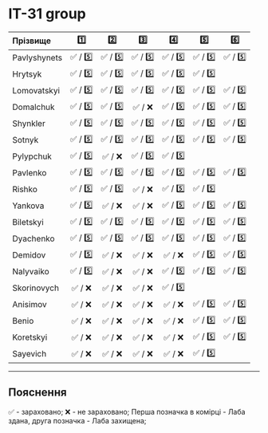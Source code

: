 # IT-31 group
| Прізвище     | :one:| :two:| :three:| :four:| :five:| :six:| 
| :----------- | :---:| :---:| :-----:| :----:| :----:| :---:|
| Pavlyshynets |:white_check_mark: / :five:|:white_check_mark: / :five:|:white_check_mark: / :five:|:white_check_mark: / :five:|:white_check_mark: / :five:|:white_check_mark: / :five:|
| Hrytsyk      |:white_check_mark: / :five:|:white_check_mark: / :five:|:white_check_mark: / :five:|:white_check_mark: / :five:|:white_check_mark: / :five:|
| Lomovatskyi  |:white_check_mark: / :five:|:white_check_mark: / :five:|:white_check_mark: / :five:|:white_check_mark: / :five:|:white_check_mark: / :five:|:white_check_mark: / :five:|
| Domalchuk    |:white_check_mark: / :five:|:white_check_mark: / :five:|:white_check_mark: / :x:|:white_check_mark: / :five:|:white_check_mark: / :five:|:white_check_mark: / :five:|
| Shynkler     |:white_check_mark: / :five:|:white_check_mark: / :five:|:white_check_mark: / :five:|:white_check_mark: / :five:|:white_check_mark: / :five:|:white_check_mark: / :five:|
| Sotnyk       |:white_check_mark: / :five:|:white_check_mark: / :five:|:white_check_mark: / :five:|:white_check_mark: / :five:|:white_check_mark: / :five:|:white_check_mark: / :five:|
| Pylypchuk    |:white_check_mark: / :five:|:white_check_mark: / :x:|:white_check_mark: / :five:|:white_check_mark: / :five:|
| Pavlenko     |:white_check_mark: / :five:|:white_check_mark: / :five:|:white_check_mark: / :five:|:white_check_mark: / :five:|:white_check_mark: / :five:|:white_check_mark: / :five:|
| Rishko       |:white_check_mark: / :five:|:white_check_mark: / :five:|:white_check_mark: / :x:|:white_check_mark: / :five:|:white_check_mark: / :five:|
| Yankova      |:white_check_mark: / :five:|:white_check_mark: / :x:|:white_check_mark: / :x:|:white_check_mark: / :five:|:white_check_mark: / :five:|:white_check_mark: / :five:|
| Biletskyi    |:white_check_mark: / :five:|:white_check_mark: / :five:|:white_check_mark: / :five:|:white_check_mark: / :five:|:white_check_mark: / :five:|:white_check_mark: / :five:|
| Dyachenko    |:white_check_mark: / :five:|:white_check_mark: / :five:|:white_check_mark: / :five:|:white_check_mark: / :five:|:white_check_mark: / :five:|:white_check_mark: / :five:|
| Demidov      |:white_check_mark: / :five:|:white_check_mark: / :x:|:white_check_mark: / :x:|:white_check_mark: / :x:|:white_check_mark: / :five:|:white_check_mark: / :five:|
| Nalyvaiko    |:white_check_mark: / :five:|:white_check_mark: / :x:|:white_check_mark: / :x:|:white_check_mark: / :five:|:white_check_mark: / :five:|:white_check_mark: / :five:|
| Skorinovych  |:white_check_mark: / :x:|:white_check_mark: / :x:|:white_check_mark: / :x:|:white_check_mark: / :five:|
| Anisimov     |:white_check_mark: / :x:|:white_check_mark: / :x:|:white_check_mark: / :x:|:white_check_mark: / :x:|:white_check_mark: / :five:|:white_check_mark: / :five:|
| Benio        |:white_check_mark: / :x:|:white_check_mark: / :x:|:white_check_mark: / :x:|:white_check_mark: / :x:|:white_check_mark: / :five:|:white_check_mark: / :five:|
| Koretskyi    |:white_check_mark: / :x:|:white_check_mark: / :x:|:white_check_mark: / :x:|:white_check_mark: / :x:|:white_check_mark: / :five:|:white_check_mark: / :five:|
| Sayevich     |:white_check_mark: / :x:|:white_check_mark: / :x:|:white_check_mark: / :x:|:white_check_mark: / :x:|:white_check_mark: / :five:|

---
## Пояснення
:white_check_mark: - зараховано;
:x: - не зараховано;
Перша позначка в комірці - Лаба здана, друга позначка - Лаба захищена;
